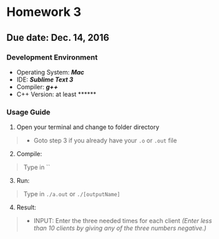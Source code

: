 # Homework 3
## Due date: Dec. 14, 2016
### Development Environment
- Operating System: ***Mac***
- IDE: ***Sublime Text 3***
- Compiler: ***g++***
- C++ Version: at least ******

### Usage Guide
1. Open your terminal and change to folder directory
>- Goto step 3 if you already have your `.o` or `.out` file

2. Compile:
> Type in ``

3. Run:
> Type in `./a.out` or `./[outputName]`

4. Result: 
>- INPUT: Enter the three needed times for each client *(Enter less than 10 clients by giving any of the three numbers negative.)*
> ![]()

<!-- Hint: Written in MarkDown Language, can also be compiled into HTML -->
